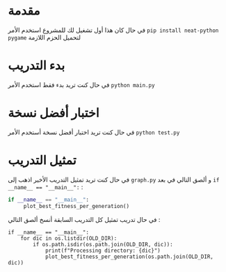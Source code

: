 # مقدمة

في حال كان هذا أول تشغيل لك للمشروع استخدم الأمر `pip install neat-python pygame` لتحميل الحزم اللازمة

# بدء التدريب

في حال كنت تريد بدء فقط استخدم الأمر `python main.py`

# اختبار أفضل نسخة

في حال كنت تريد اختبار أفضل نسخة أستخدم الأمر `python test.py`

# تمثيل التدريب

في حال كنت تريد تمثيل التدريب الأخير اذهب إلى `graph.py` و ألصق التالي في بعد `if __name__ == "__main__":` :

```python
if __name__ == "__main__":
	 plot_best_fitness_per_generation()
```

في حال تدريب تمثيل كل التدريب السابقة أنسخ ألصق التالي :

```
if __name__ == "__main__":
    for dic in os.listdir(OLD_DIR):
        if os.path.isdir(os.path.join(OLD_DIR, dic)):
            print(f"Processing directory: {dic}")
            plot_best_fitness_per_generation(os.path.join(OLD_DIR, dic))
```
